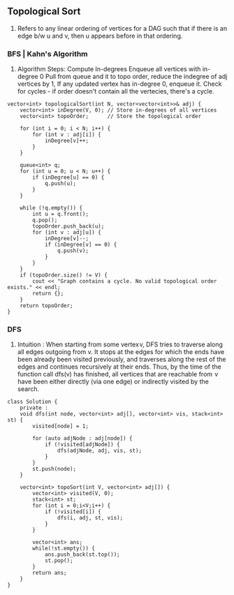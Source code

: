 ## Topological Sort

1. Refers to any linear ordering of vertices for a DAG such that if there is an edge b/w u and v, then u appears before in that ordering.

### BFS | Kahn's Algorithm

1. Algorithm Steps:
    Compute In-degrees
    Enqueue all vertices with in-degree 0
    Pull from queue and it to topo order, reduce the indegree of adj vertices by 1, If any updated vertex has in-degree 0, enqueue it.
    Check for cycles - if order doesn't contain all the vertecies, there's a cycle.

```
vector<int> topologicalSort(int N, vector<vector<int>>& adj) {
    vector<int> inDegree(V, 0); // Store in-degrees of all vertices
    vector<int> topoOrder;      // Store the topological order

    for (int i = 0; i < N; i++) {
        for (int v : adj[i]) {
            inDegree[v]++;
        }
    }

    queue<int> q;
    for (int u = 0; u < N; u++) {
        if (inDegree[u] == 0) {
            q.push(u);
        }
    }

    while (!q.empty()) {
        int u = q.front();
        q.pop();
        topoOrder.push_back(u); 
        for (int v : adj[u]) {
            inDegree[v]--;
            if (inDegree[v] == 0) {
                q.push(v);
            }
        }
    }
    if (topoOrder.size() != V) {
        cout << "Graph contains a cycle. No valid topological order exists." << endl;
        return {};
    }
    return topoOrder;
}
```

### DFS

1. Intuition : When starting from some vertex v, DFS tries to traverse along all edges outgoing from v. It stops at the edges for which the ends have been already been visited previously, and traverses along the rest of the edges and continues recursively at their ends. Thus, by the time of the function call dfs(v) has finished, all vertices that are reachable from  v have been either directly (via one edge) or indirectly visited by the search.

```
class Solution {
    private :
    void dfs(int node, vector<int> adj[], vector<int> vis, stack<int> st) {
        visited[node] = 1;
        
        for (auto adjNode : adj[node]) {
            if (!visited[adjNode]) {
                dfs(adjNode, adj, vis, st);
            }
        }
        st.push(node);
    }
    
    vector<int> topoSort(int V, vector<int> adj[]) {
        vector<int> visited(V, 0);
        stack<int> st;
        for (int i = 0;i<V;i++) {
            if (!visited[i]) {
                dfs(i, adj, st, vis);
            }
        }
        
        vector<int> ans;
        while(!st.empty()) {
            ans.push_back(st.top());
            st.pop();
        }
        return ans;
    }
}
```
